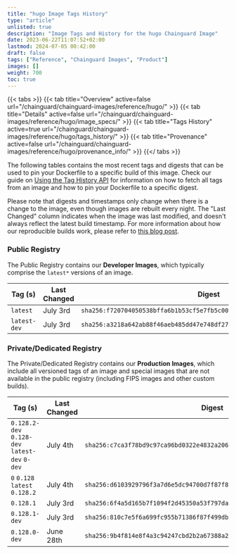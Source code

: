 ```yaml
---
title: "hugo Image Tags History"
type: "article"
unlisted: true
description: "Image Tags and History for the hugo Chainguard Image"
date: 2023-06-22T11:07:52+02:00
lastmod: 2024-07-05 00:42:00
draft: false
tags: ["Reference", "Chainguard Images", "Product"]
images: []
weight: 700
toc: true
---
```


{{< tabs >}}
{{< tab title="Overview" active=false url="/chainguard/chainguard-images/reference/hugo/" >}}
{{< tab title="Details" active=false url="/chainguard/chainguard-images/reference/hugo/image_specs/" >}}
{{< tab title="Tags History" active=true url="/chainguard/chainguard-images/reference/hugo/tags_history/" >}}
{{< tab title="Provenance" active=false url="/chainguard/chainguard-images/reference/hugo/provenance_info/" >}}
{{</ tabs >}}

The following tables contains the most recent tags and digests that can be used to pin your Dockerfile to a specific build of this image. Check our guide on [Using the Tag History API](/chainguard/chainguard-images/using-the-tag-history-api/) for information on how to fetch all tags from an image and how to pin your Dockerfile to a specific digest.

Please note that digests and timestamps only change when there is a change to the image, even though images are rebuilt every night. The "Last Changed" column indicates when the image was last modified, and doesn't always reflect the latest build timestamp. For more information about how our reproducible builds work, please refer to [this blog post](https://www.chainguard.dev/unchained/reproducing-chainguards-reproducible-image-builds).

### Public Registry
The Public Registry contains our **Developer Images**, which typically comprise the `latest*` versions of an image.

| Tag (s)       | Last Changed | Digest                                                                    |
|---------------|--------------|---------------------------------------------------------------------------|
|  `latest`     | July 3rd     | `sha256:f720704050538bffa6b1b53cf5e7fb5c00080c5a1f0eb4dd32c574294953b57f` |
|  `latest-dev` | July 3rd     | `sha256:a3218a642ab88f46aeb485dd47e748df27c7e78faa4070ed698c6686b608df2d` |


### Private/Dedicated Registry
The Private/Dedicated Registry contains our **Production Images**, which include all versioned tags of an image and special images that are not available in the public registry (including FIPS images and other custom builds).

| Tag (s)                                         | Last Changed | Digest                                                                    |
|-------------------------------------------------|--------------|---------------------------------------------------------------------------|
|  `0.128.2-dev` `0.128-dev` `latest-dev` `0-dev` | July 4th     | `sha256:c7ca3f78bd9c97ca96bd0322e4832a206a3785fddbaf10d7e45c30eac5f7723a` |
|  `0` `0.128` `latest` `0.128.2`                 | July 4th     | `sha256:d6103929796f3a7d6e5dc94700d7f87f84bf945089d157fc6ddd6351d655d576` |
|  `0.128.1`                                      | July 3rd     | `sha256:6f4a5d165b7f1094f2d45350a53f797daf4c3f10164fda0d230be0a8ba98dccd` |
|  `0.128.1-dev`                                  | July 3rd     | `sha256:810c7e5f6a699fc955b71386f87f499db9ba810b1de0b7cfd36165900268bf20` |
|  `0.128.0-dev`                                  | June 28th    | `sha256:9b4f814e8f4a3c94247cbd2b2a67388a25c50bc4adff731a1cdd788255e180e6` |

